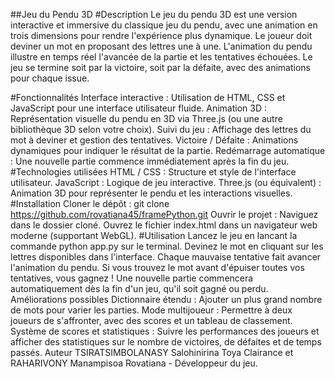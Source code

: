 ##Jeu du Pendu 3D
#Description
Le jeu du pendu 3D est une version interactive et immersive du classique jeu du pendu, avec une animation en trois dimensions pour rendre l'expérience plus dynamique. Le joueur doit deviner un mot en proposant des lettres une à une. L'animation du pendu illustre en temps réel l'avancée de la partie et les tentatives échouées. Le jeu se termine soit par la victoire, soit par la défaite, avec des animations pour chaque issue.

#Fonctionnalités
Interface interactive : Utilisation de HTML, CSS et JavaScript pour une interface utilisateur fluide.
Animation 3D : Représentation visuelle du pendu en 3D via Three.js (ou une autre bibliothèque 3D selon votre choix).
Suivi du jeu : Affichage des lettres du mot à deviner et gestion des tentatives.
Victoire / Défaite : Animations dynamiques pour indiquer le résultat de la partie.
Redémarrage automatique : Une nouvelle partie commence immédiatement après la fin du jeu.
#Technologies utilisées
HTML / CSS : Structure et style de l'interface utilisateur.
JavaScript : Logique de jeu interactive.
Three.js (ou équivalent) : Animation 3D pour représenter le pendu et les interactions visuelles.
#Installation
Cloner le dépôt :
git clone https://github.com/rovatiana45/framePython.git
Ouvrir le projet :
Naviguez dans le dossier cloné.
Ouvrez le fichier index.html dans un navigateur web moderne (supportant WebGL).
#Utilisation
Lancez le jeu en lancant la commande python app.py sur le terminal.
Devinez le mot en cliquant sur les lettres disponibles dans l'interface.
Chaque mauvaise tentative fait avancer l'animation du pendu. Si vous trouvez le mot avant d'épuiser toutes vos tentatives, vous gagnez !
Une nouvelle partie commencera automatiquement dès la fin d'un jeu, qu'il soit gagné ou perdu.
Améliorations possibles
Dictionnaire étendu : Ajouter un plus grand nombre de mots pour varier les parties.
Mode multijoueur : Permettre à deux joueurs de s'affronter, avec des scores et un tableau de classement.
Système de scores et statistiques : Suivre les performances des joueurs et afficher des statistiques sur le nombre de victoires, de défaites et de temps passés.
Auteur
TSIRATSIMBOLANASY Salohinirina Toya Clairance et RAHARIVONY Manampisoa Rovatiana - Développeur du jeu.
